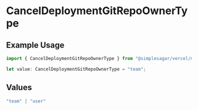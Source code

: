 # CancelDeploymentGitRepoOwnerType

## Example Usage

```typescript
import { CancelDeploymentGitRepoOwnerType } from "@simplesagar/vercel/models/canceldeploymentop.js";

let value: CancelDeploymentGitRepoOwnerType = "team";
```

## Values

```typescript
"team" | "user"
```